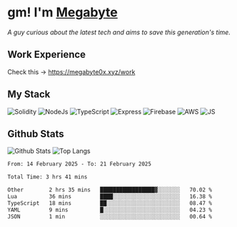 # gm! I'm [Megabyte](https://megabyte0x.xyz/)

*A guy curious about the latest tech and aims to save this generation's time.*

## Work Experience

Check this -> https://megabyte0x.xyz/work

## My Stack

![Solidity](https://img.shields.io/badge/solidity-grey?style=for-the-badge&logo=solidity&logoColor=Green)
![NodeJs](https://img.shields.io/badge/NODE_JS-grey?style=for-the-badge&logo=nodedotjs&logoColor=Green)
![TypeScript](https://img.shields.io/badge/TS-grey?style=for-the-badge&logo=typescript&logoColor=Green)
![Express](https://img.shields.io/badge/EXPRESS-grey?style=for-the-badge&logo=EXPRESS&logoColor=Green)
![Firebase](https://img.shields.io/badge/EXPRESS-grey?style=for-the-badge&logo=EXPRESS&logoColor=Green)
![AWS](https://img.shields.io/badge/AWS-grey?style=for-the-badge&logo=amazonaws&logoColor=Yellow)
![JS](https://img.shields.io/badge/JS-grey?style=for-the-badge&logo=javascript&logoColor=Green)

## Github Stats

![Github Stats](https://github-readme-stats.vercel.app/api?username=megabyte0x&show_icons=true&theme=dark&hide_border=true&bg_color=0D1117) ![Top Langs](https://github-readme-stats.vercel.app/api/top-langs/?username=megabyte0x&layout=compact&theme=dark)

<!--START_SECTION:waka-->

```txt
From: 14 February 2025 - To: 21 February 2025

Total Time: 3 hrs 41 mins

Other        2 hrs 35 mins   █████████████████▓░░░░░░░   70.02 %
Lua          36 mins         ████░░░░░░░░░░░░░░░░░░░░░   16.38 %
TypeScript   18 mins         ██░░░░░░░░░░░░░░░░░░░░░░░   08.47 %
YAML         9 mins          █░░░░░░░░░░░░░░░░░░░░░░░░   04.23 %
JSON         1 min           ░░░░░░░░░░░░░░░░░░░░░░░░░   00.64 %
```

<!--END_SECTION:waka-->


